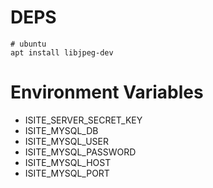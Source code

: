 # DEPS
```shell
# ubuntu
apt install libjpeg-dev
```

# Environment Variables
- ISITE_SERVER_SECRET_KEY
- ISITE_MYSQL_DB
- ISITE_MYSQL_USER
- ISITE_MYSQL_PASSWORD
- ISITE_MYSQL_HOST
- ISITE_MYSQL_PORT